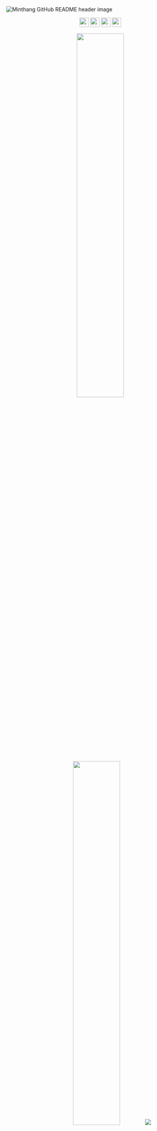 <img src="https://res.cloudinary.com/dxhzgd9ms/image/upload/v1716544431/My_Profile-png_vhrdmb.png" alt="Minthang GitHub README header image">
<p align="center">
  <a href="https://www.minthang.com"><img src="https://www.minthang.com/favicon.ico" height=25></a> 
  <a href="https://www.linkedin.com/in/minthang-ml-5848801a7"><img src="https://img.shields.io/badge/linkedin-%230077B5.svg?&style=for-the-badge&logo=linkedin&logoColor=white" height=25></a> 
  <a href="https://minthangml.medium.com"><img src="https://img.shields.io/badge/medium-%2312100E.svg?&style=for-the-badge&logo=medium&logoColor=white" height=25></a>
  <a href="https://dev.to/minthang">
  <img src="https://img.shields.io/badge/DEV.TO-%230A0A0A.svg?&style=for-the-badge&logo=dev-dot-to&logoColor=white" height=25></a></p>


<p align="center">
  <img height="50%" width="auto" src ="https://github-readme-stats.vercel.app/api?username=MinthangML&show_icons=true&count_private=true&theme=darcula&hide_border=true&hide=issues,contribs&bg_color=00000000">
  <img height="50%" width="auto" src ="https://github-readme-stats.vercel.app/api/top-langs/?username=MinthangML&layout=compact&hide_border=true&theme=darcula&bg_color=00000000&langs_count=6&hide=jupyter%20notebook,tex,css,php&exclude_repo=Pacman-AI">
  <img src ="https://github-readme-streak-stats.herokuapp.com?user=MinthangML&theme=darcula&hide_border=true&background=FFFFFF00">
  <br>
  <br>
  <a href="https://www.buymeacoffee.com/minthang"> <img align="center" src="https://cdn.buymeacoffee.com/buttons/v2/default-orange.png" height="50" width="210" alt="aveek.saha" /></a>
</p>


<!--<h2></h2>
-   :video_game: I am working as **Lead DevOps Engineer**
-   :monocle_face: Interested in everything **Cloud Native**
-   :seedling: Currently learning **Golang**
-   :heart: Open Source Software
-   :penguin: **Linux** ... it does infinite loops in 5 seconds..-->



<h2>Latest Blog Posts</h2>
  <ul>
    <li><a href="https://www.minthang.com/articles/react-usecontext-hook">React useContext အကြောင်း</a></li>
    <li><a href="https://www.minthang.com/articles/react-usememo">React.useMemo ကို ဘယ်အချိန်အသုံးပြုသင့်သလဲ</a></li>
    <li><a href="https://www.minthang.com/articles/usestate-useeffect">useState နှင့် useEffect ကို ဘယ်လိုသုံးရမလဲ?</a></li>
    <li><a href="https://www.minthang.com/articles/react-usestate-hook">
React ရဲ့ useState Hook အကြောင်း</a></li>
    <li><a href="https://www.minthang.com/articles/react-useref-hook">React useRef Hook အကြောင်း</a></li>
  </ul>
<p><a href="https://www.minthang.com">➡️ More blog posts</a></p>


